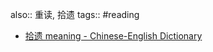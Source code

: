 also:: 重读, 拾遗
tags:: #reading
- [拾遗 meaning - Chinese-English Dictionary](https://www.omgchinese.com/dictionary/chinese/%E6%8B%BE%E9%81%97)